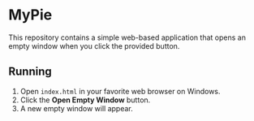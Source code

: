 # MyPie

This repository contains a simple web-based application that opens an empty window when you click the provided button.

## Running

1. Open `index.html` in your favorite web browser on Windows.
2. Click the **Open Empty Window** button.
3. A new empty window will appear.
